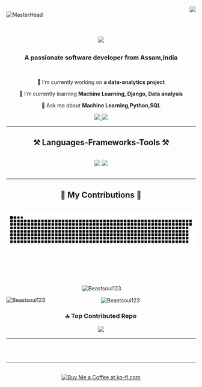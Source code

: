 <img align="right" src="https://visitor-badge.laobi.icu/badge?page_id=Beastsoul123.Beastsoul123" />

![MasterHead](https://user-images.githubusercontent.com/10498744/210012254-234538ff-d198-48aa-8964-37e6fd45d227.gif)

<h1 align="center">
    <img src="https://readme-typing-svg.herokuapp.com/?font=Righteous&size=35&center=true&vCenter=true&width=500&height=70&duration=4000&lines=Hi+There!+👋;+I'm+Praneet+Gogoi!;" />
</h1>

<h3 align="center">A passionate software developer from Assam,India </h3>

<br/>

<div align="center">
 
 🔭 I’m currently working on **a data-analytics project**
 
 🌱 I’m currently learning **Machine Learning, Django, Data analysis**

💬 Ask me about **Machine Learning,Python,SQL**

 </div>
 
<div align="center"> 
  <a href="mailto:praneet.gogoi@gmail.com">
    <img src="https://img.shields.io/badge/Gmail-333333?style=for-the-badge&logo=gmail&logoColor=red" />
  </a>
  <a href="https://www.linkedin.com/in/praneet-gogoi/" target="_blank">
    <img src="https://img.shields.io/badge/LinkedIn-0077B5?style=for-the-badge&logo=linkedin&logoColor=white" target="_blank" />
  </a>
</div>

 <hr/>
 
<h2 align="center">⚒️ Languages-Frameworks-Tools ⚒️</h2>
<br/>
<div align="center">
    <img src="https://skillicons.dev/icons?i=bash,django,html,css,vscode,github,rust,tensorflow" />
    <img src="https://skillicons.dev/icons?i=python,javascript,ai,solidity,mongodb,java,mysql" /><br>
</div>

<br/>
<hr/>
<div align="center">
  <h2>🐍 My Contributions 🐍</h2>
  <br>
  <img alt="snake eating my contributions" src="https://raw.githubusercontent.com/Beastsoul123/Beastsoul123/output/github-contribution-grid-snake.svg" />
  
  <br/><br/><br/>

<p>&nbsp;<img align="center" src="https://github-readme-stats.vercel.app/api?username=Beastsoul123&show_icons=true&theme=radical&locale=en" alt="Beastsoul123" /></p>
<p><img align="left" src="https://github-readme-stats.vercel.app/api/top-langs?username=Beastsoul123&show_icons=true&theme=radical&locale=en&layout=compact" alt="Beastsoul123" /></p>
<p><img align="center" src="https://github-readme-streak-stats.herokuapp.com/?user=Beastsoul123&theme=radical" alt="Beastsoul123" /></p>


### 🔝 Top Contributed Repo
![](https://github-contributor-stats.vercel.app/api?username=beastsoul123&limit=5&theme=dark&combine_all_yearly_contributions=true)

</div>

<hr/>

</div>

<br/><br/>

<hr/>

<br/>

<div align="center">
<a href='https://ko-fi.com/V7V4RAK9C' target='_blank'><img height='64' style='border:0px;height:64px;' src='https://storage.ko-fi.com/cdn/kofi1.png?v=3' border='0' alt='Buy Me a Coffee at ko-fi.com' /></a>
</div>

<br/>

